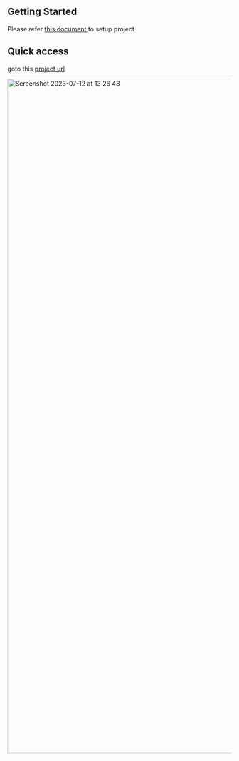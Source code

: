 ## Getting Started

Please refer <a href="https://docs.google.com/document/d/11dkymK-NUUuCDqXS4v_XQxpZstsjlwktWGXTHr9wMR8/edit?usp=sharing">this document </a>to setup project

## Quick access
goto this <a href="https://noon-posts-app.netlify.app/">project url</a>

<img width="1512" alt="Screenshot 2023-07-12 at 13 26 48" src="https://github.com/pramuditha1/noon-frontend-test/assets/61583842/9af519c2-5c72-4b0f-9234-d96b025ca68c">
